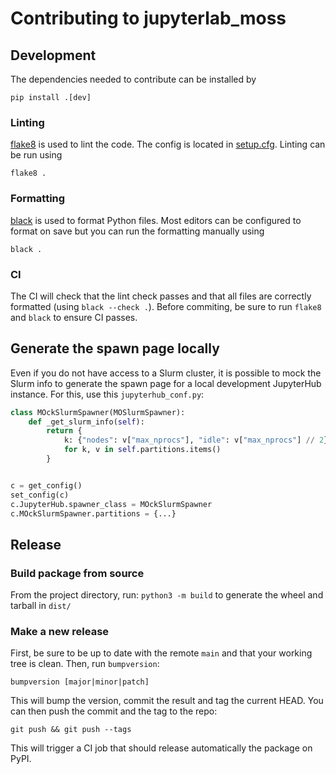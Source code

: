 # Contributing to jupyterlab_moss

## Development

The dependencies needed to contribute can be installed by

```
pip install .[dev]
```

### Linting

[flake8](https://flake8.pycqa.org/en/latest/index.html) is used to lint the code. The config is located in [setup.cfg](./setup.cfg). Linting can be run using

```
flake8 .
```

### Formatting

[black](https://black.readthedocs.io/en/stable/) is used to format Python files. Most editors can be configured to format on save but you can run the formatting manually using

```
black .
```

### CI

The CI will check that the lint check passes and that all files are correctly formatted (using `black --check .`). Before commiting, be sure to run `flake8` and `black` to ensure CI passes.

## Generate the spawn page locally

Even if you do not have access to a Slurm cluster, it is possible to mock the Slurm info to generate the spawn page for a local development JupyterHub instance. For this, use this `jupyterhub_conf.py`:

```python
class MOckSlurmSpawner(MOSlurmSpawner):
    def _get_slurm_info(self):
        return {
            k: {"nodes": v["max_nprocs"], "idle": v["max_nprocs"] // 2}
            for k, v in self.partitions.items()
        }


c = get_config()
set_config(c)
c.JupyterHub.spawner_class = MOckSlurmSpawner
c.MOckSlurmSpawner.partitions = {...}
```

## Release

### Build package from source

From the project directory, run: `python3 -m build` to generate the wheel and tarball in `dist/`


### Make a new release

First, be sure to be up to date with the remote `main` and that your working tree is clean. Then, run `bumpversion`:
```
bumpversion [major|minor|patch]
```

This will bump the version, commit the result and tag the current HEAD. You can then push the commit and the tag to the repo:
```
git push && git push --tags
```

This will trigger a CI job that should release automatically the package on PyPI.

